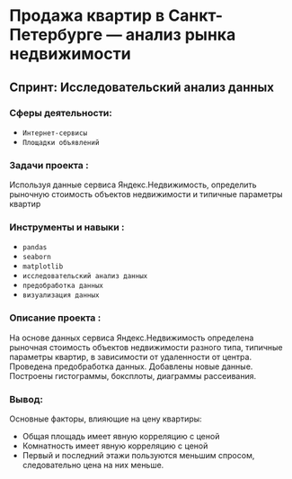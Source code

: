 # Продажа квартир в Санкт-Петербурге — анализ рынка недвижимости

## Спринт: Исследовательский анализ данных

### Сферы деятельности:

- `Интернет-сервисы`
- `Площадки объявлений`

### Задачи проекта : 

Используя данные сервиса Яндекс.Недвижимость, определить рыночную стоимость объектов недвижимости и типичные параметры квартир

### Инструменты и навыки :

- `pandas`
- `seaborn`
- `matplotlib`
- `исследовательский анализ данных`
- `предобработка данных`
- `визуализация данных`

### Описание проекта :

На основе данных сервиса Яндекс.Недвижимость определена рыночная стоимость объектов недвижимости разного типа, типичные параметры квартир, в зависимости от удаленности от центра. Проведена предобработка данных. Добавлены новые данные. Построены гистограммы, боксплоты, диаграммы рассеивания.

### Вывод:

Основные факторы, влияющие на цену квартиры:
- Общая площадь имеет явную корреляцию с ценой
- Комнатность имеет явную корреляцию с ценой
- Первый и последний этажи пользуются меньшим спросом, следовательно цена на них меньше.